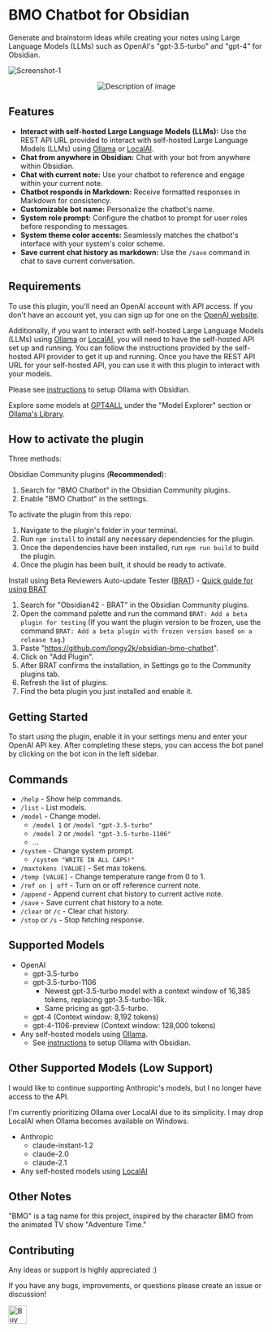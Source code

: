 # BMO Chatbot for Obsidian
Generate and brainstorm ideas while creating your notes using Large Language Models (LLMs) such as OpenAI's "gpt-3.5-turbo" and "gpt-4" for Obsidian.

![Screenshot-1](README_images/Screenshot-1.png)
<p align="center">
  <img src="README_images/Screenshot-2.png" alt="Description of image">
</p>

## Features
- **Interact with self-hosted Large Language Models (LLMs):** Use the REST API URL provided to interact with self-hosted Large Language Models (LLMs) using [Ollama](https://ollama.ai) or [LocalAI](https://github.com/go-skynet/LocalAI).
- **Chat from anywhere in Obsidian:** Chat with your bot from anywhere within Obsidian.
- **Chat with current note:** Use your chatbot to reference and engage within your current note.
- **Chatbot responds in Markdown:** Receive formatted responses in Markdown for consistency.
- **Customizable bot name:** Personalize the chatbot's name.
- **System role prompt:** Configure the chatbot to prompt for user roles before responding to messages.
- **System theme color accents:** Seamlessly matches the chatbot's interface with your system's color scheme.
- **Save current chat history as markdown:** Use the `/save` command in chat to save current conversation.

## Requirements
To use this plugin, you'll need an OpenAI account with API access. If you don't have an account yet, you can sign up for one on the [OpenAI website](https://platform.openai.com/overview).

Additionally, if you want to interact with self-hosted Large Language Models (LLMs) using [Ollama](https://ollama.ai) or [LocalAI](https://github.com/go-skynet/LocalAI), you will need to have the self-hosted API set up and running. You can follow the instructions provided by the self-hosted API provider to get it up and running. Once you have the REST API URL for your self-hosted API, you can use it with this plugin to interact with your models.

Please see [instructions](https://github.com/longy2k/obsidian-bmo-chatbot/wiki) to setup Ollama with Obsidian.

Explore some models at [GPT4ALL](https://gpt4all.io/index.html) under the "Model Explorer" section or [Ollama's Library](https://ollama.ai/library).

## How to activate the plugin
Three methods:

Obsidian Community plugins (**Recommended**):
  1. Search for "BMO Chatbot" in the Obsidian Community plugins.
  2. Enable "BMO Chatbot" in the settings.

To activate the plugin from this repo:
  1. Navigate to the plugin's folder in your terminal.
  2. Run `npm install` to install any necessary dependencies for the plugin.
  3. Once the dependencies have been installed, run `npm run build` to build the plugin.
  4. Once the plugin has been built, it should be ready to activate.

Install using Beta Reviewers Auto-update Tester ([BRAT](https://github.com/TfTHacker/obsidian42-brat)) - [Quick guide for using BRAT](https://tfthacker.com/Obsidian+Plugins+by+TfTHacker/BRAT+-+Beta+Reviewer's+Auto-update+Tool/Quick+guide+for+using+BRAT)

1. Search for "Obsidian42 - BRAT" in the Obsidian Community plugins.
2. Open the command palette and run the command `BRAT: Add a beta plugin for testing` (If you want the plugin version to be frozen, use the command `BRAT: Add a beta plugin with frozen version based on a release tag`.)
3. Paste "https://github.com/longy2k/obsidian-bmo-chatbot".
4. Click on "Add Plugin".
5. After BRAT confirms the installation, in Settings go to the Community plugins tab.
6. Refresh the list of plugins.
7. Find the beta plugin you just installed and enable it.

## Getting Started
To start using the plugin, enable it in your settings menu and enter your OpenAI API key. After completing these steps, you can access the bot panel by clicking on the bot icon in the left sidebar.

## Commands
- `/help` - Show help commands.
- `/list` - List models.
- `/model` - Change model.
	- `/model 1` or `/model "gpt-3.5-turbo"`
 	- `/model 2` or `/model "gpt-3.5-turbo-1106"`
    - ...
- `/system` - Change system prompt.
	- `/system "WRITE IN ALL CAPS!"`
- `/maxtokens [VALUE]` - Set max tokens.
- `/temp [VALUE]` - Change temperature range from 0 to 1.
- `/ref on | off` - Turn on or off reference current note.
- `/append` - Append current chat history to current active note.
- `/save` - Save current chat history to a note.
- `/clear` or `/c` - Clear chat history.
- `/stop` or `/s` - Stop fetching response.

## Supported Models
- OpenAI
  - gpt-3.5-turbo
  - gpt-3.5-turbo-1106
    - Newest gpt-3.5-turbo model with a context window of 16,385 tokens, replacing gpt-3.5-turbo-16k.
    - Same pricing as gpt-3.5-turbo.
  - gpt-4 (Context window: 8,192 tokens)
  - gpt-4-1106-preview (Context window: 128,000 tokens)
- Any self-hosted models using [Ollama](https://ollama.ai).
  - See [instructions](https://github.com/longy2k/obsidian-bmo-chatbot/wiki) to setup Ollama with Obsidian.

## Other Supported Models (Low Support)
I would like to continue supporting Anthropic's models, but I no longer have access to the API.

I'm currently prioritizing Ollama over LocalAI due to its simplicity. I may drop LocalAI when
Ollama becomes available on Windows.

- Anthropic
  - claude-instant-1.2
  - claude-2.0
  - claude-2.1
- Any self-hosted models using [LocalAI](https://github.com/go-skynet/LocalAI)

## Other Notes
"BMO" is a tag name for this project, inspired by the character BMO from the animated TV show "Adventure Time."

## Contributing
Any ideas or support is highly appreciated :)

If you have any bugs, improvements, or questions please create an issue or discussion!

<a href='https://ko-fi.com/K3K8PNYT8' target='_blank'><img height='36' style='border:0px;height:36px;' src='https://storage.ko-fi.com/cdn/kofi1.png?v=3' border='0' alt='Buy Me a Coffee at ko-fi.com' /></a>
